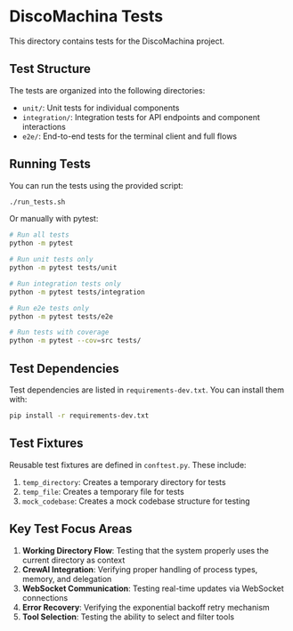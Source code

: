 # DiscoMachina Tests

This directory contains tests for the DiscoMachina project.

## Test Structure

The tests are organized into the following directories:

- `unit/`: Unit tests for individual components
- `integration/`: Integration tests for API endpoints and component interactions
- `e2e/`: End-to-end tests for the terminal client and full flows

## Running Tests

You can run the tests using the provided script:

```bash
./run_tests.sh
```

Or manually with pytest:

```bash
# Run all tests
python -m pytest

# Run unit tests only
python -m pytest tests/unit

# Run integration tests only
python -m pytest tests/integration

# Run e2e tests only
python -m pytest tests/e2e

# Run tests with coverage
python -m pytest --cov=src tests/
```

## Test Dependencies

Test dependencies are listed in `requirements-dev.txt`. You can install them with:

```bash
pip install -r requirements-dev.txt
```

## Test Fixtures

Reusable test fixtures are defined in `conftest.py`. These include:

1. `temp_directory`: Creates a temporary directory for tests
2. `temp_file`: Creates a temporary file for tests
3. `mock_codebase`: Creates a mock codebase structure for testing

## Key Test Focus Areas

1. **Working Directory Flow**: Testing that the system properly uses the current directory as context
2. **CrewAI Integration**: Verifying proper handling of process types, memory, and delegation
3. **WebSocket Communication**: Testing real-time updates via WebSocket connections
4. **Error Recovery**: Verifying the exponential backoff retry mechanism
5. **Tool Selection**: Testing the ability to select and filter tools